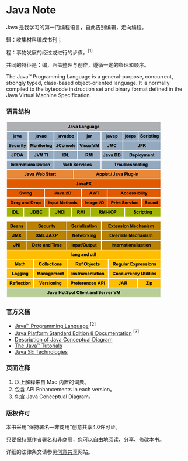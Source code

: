 # Java Note

Java 是我学习的第一门编程语言，自此告别编辑，走向编程。

辑：收集材料编成书刊；

程：事物发展的经过或进行的步骤。<sup>[1]</sup>

共同的特征是：编，涵盖整理与创作，遵循一定的条理和顺序。

The Java™ Programming Language is a general-purpose, concurrent, strongly typed, class-based object-oriented language. It is normally compiled to the bytecode instruction set and binary format defined in the Java Virtual Machine Specification.

### 语言结构

[![cover](assets/img/doc/java/Java-Conceptual-Diagram-s.png)](/assets/img/doc/java/Java-Conceptual-Diagram.png)


### 官方文档

* [Java™ Programming Language](http://docs.oracle.com/javase/8/docs/technotes/guides/language/index.html) <sup>[2]</sup>
* [Java Platform Standard Edition 8 Documentation](http://docs.oracle.com/javase/8/docs/index.html) <sup>[3]</sup>
* [Description of Java Conceptual Diagram](http://docs.oracle.com/javase/8/docs/technotes/guides/desc_jdk_structure.html)
* [The Java™ Tutorials](http://docs.oracle.com/javase/tutorial/index.html)
* [Java SE Technologies](http://www.oracle.com/technetwork/java/javase/tech/index.html)

### 页面注释

1. 以上解释来自 Mac 内置的词典。
2. 包含 API Enhancements in each version。
3. 包含 Java Conceptual Diagram。



### 版权许可

本书采用“保持署名—非商用”创意共享4.0许可证。

只要保持原作者署名和非商用，您可以自由地阅读、分享、修改本书。

详细的法律条文请参见[创意共享](http://creativecommons.org/licenses/by-nc/4.0/)网站。
